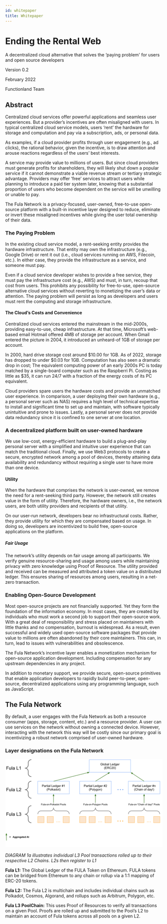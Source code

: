 ```yaml
---
id: whitepaper
title: Whitepaper
---
```


# Ending the Rental Web

A decentralized cloud alternative that solves the ‘paying problem' for users and open source developers

Version 0.2

February 2022

Functionland Team

## Abstract

Centralized cloud services offer powerful applications and seamless user experiences. But a provider’s incentives are often misaligned with users. In typical centralized cloud service models, users ‘rent’ the hardware for storage and computation and pay via a subscription, ads, or personal data.

As examples, if a cloud provider profits through user engagement (e.g., ad clicks), the rational behavior, given the incentive, is to draw attention and arouse reactions regardless of the users’ best interests.

A service may provide value to millions of users. But since cloud providers must generate profits for shareholders, they will likely shut down a popular service if it cannot demonstrate a viable revenue stream or tertiary strategic advantage.
Providers may offer ‘free’ services to attract users while planning to introduce a paid tier system later, knowing that a substantial proportion of users who become dependent on the service will be unwilling or unable to pay.

The Fula Network is a privacy-focused, user-owned, free-to-use open-source platform with a built-in incentive layer designed to reduce, eliminate or invert these misaligned incentives while giving the user total ownership of their data.

### The Paying Problem

In the existing cloud service model, a rent-seeking entity provides the hardware infrastructure. That entity may own the infrastructure  (e.g., Google Drive) or rent it out (i.e., cloud services running on AWS, Filecoin, etc.). In either case, they provide the infrastructure as a service, and someone must pay.

Even if a cloud service developer wishes to provide a free service, they must pay the infrastructure cost (e.g., AWS) and must, in turn, recoup that cost from users. This prohibits any possibility for free-to-use, open-source alternative cloud services without reverting to monetizing the user’s data or attention. The paying problem will persist as long as developers and users must rent the computing and storage infrastructure.

#### The Cloud’s Costs and Convenience

Centralized cloud services entered the mainstream in the mid-2000s, providing easy-to-use, cheap infrastructure. At that time, Microsoft’s web-based email Hotmail offered 4MB of storage per account. When Gmail entered the picture in 2004, it introduced an unheard-of 1GB of storage per account.

In 2000, hard drive storage cost around $10.00 for 1GB. As of 2022, storage has dropped to under $0.03 for 1GB. Computation has also seen a dramatic drop in cost; The equivalent computing power of an early 2000s PC is today matched by a single-board computer such as the Raspberri Pi. Costing as little as $35, it can run 24/7 with a fraction of the energy costs of its PC equivalent.

Cloud providers spare users the hardware costs and provide an unmatched user experience. In comparison, a user deploying their own hardware (e.g., a personal server such as NAS) requires a high level of technical expertise to install and significant time to set up and maintain, with software typically unintuitive and prone to issues. Lastly, a personal server does not provide data redundancy since it is confined to one server at one location.

### A decentralized platform built on user-owned hardware

We use low-cost, energy-efficient hardware to build a plug-and-play personal server with a simplified and intuitive user experience that can match the traditional cloud.  Finally, we use Web3 protocols to create a secure, encrypted network among a pool of devices, thereby attaining data availability and redundancy without requiring a single user to have more than one device.

#### Utility

When the hardware that comprises the network is user-owned, we remove the need for a rent-seeking third party. However, the network still creates value in the form of utility. Therefore, the hardware owners, i.e., the network users, are both utility providers and recipients of that utility.

On our user-run network, developers bear no infrastructural costs. Rather, they provide utility for which they are compensated based on usage.  In doing so, developers are incentivized to build free, open-source applications on the platform.

##### Fair Usage

The network’s utility depends on fair usage among all participants. We verify genuine resource-sharing and usage among users while maintaining privacy with zero knowledge using Proof of Resource. The utility provided and received can be measured and attributed a token value on a distributed ledger. This ensures sharing of resources among users, resulting in a net-zero transaction.

### Enabling Open-Source Development

Most open-source projects are not financially supported. Yet they form the foundation of the information economy. In most cases, they are created by individuals who must work a second job to support their open-source work. With a great deal of responsibility and stress placed on maintainers with little thanks and no compensation, burnout is widespread. As a result, even successful and widely used open-source software packages that provide value to millions are often abandoned by their core maintainers. This can, in turn, lead to issues with vulnerabilities and obsolescence.

The Fula Network’s incentive layer enables a monetization mechanism for open-source application development. Including compensation for any upstream dependencies in any project.

In addition to monetary support, we provide secure, open-source primitives that enable application developers to rapidly build peer-to-peer, open-source, decentralized applications using any programming language, such as JavaScript.

## The Fula Network

By default, a user engages with the Fula Network as both a resource consumer (apps, storage, content, etc.) and a resource provider. A user can use services on the network without owning a connected device. However, interacting with the network this way will be costly since our primary goal is incentivizing a robust network comprised of user-owned hardware.

### Layer designations on the Fula Network

![Fula Layers](./FulaLayers.svg)

*DIAGRAM 1a illustrates individual L3 Pool transactions rolled up to their respective L2 Chains. L2s then register to L1*

**Fula L1:** The Global Ledger of the FULA Token on Ethereum. FULA tokens can be bridged from Ethereum to any chain or rollup via a 1:1 mapping of ERC-20 tokens.

**Fula L2:** The Fula L2 is multichain and includes individual chains such as Polkadot, Cosmos, Algorand, and rollups such as Arbitrum, Polygon, etc. 

**Fula L3 PoolChain:** This uses Proof of Resources to verify all transactions on a given Pool. Proofs are rolled up and submitted to the Pool’s L2 to maintain an account of Fula tokens across all pools on a given L2.